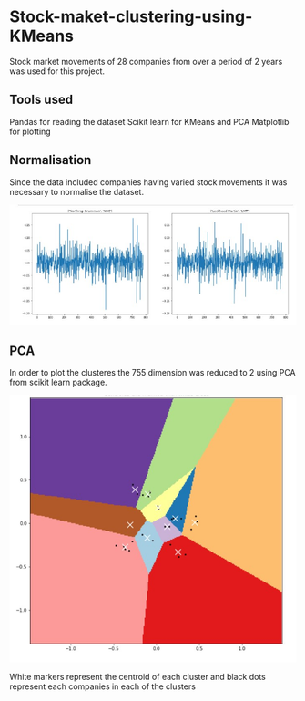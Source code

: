 # Stock-maket-clustering-using-KMeans

Stock market movements of 28 companies from over a period of 2 years was used for this project.
## Tools used 

Pandas for reading the dataset
Scikit learn for KMeans and PCA
Matplotlib for plotting

## Normalisation 

Since the data included companies having varied stock movements it was necessary to normalise the dataset.

<img src="images/normalization.jpg">

## PCA 

In order to plot the clusteres the 755 dimension was reduced to 2 using PCA from scikit learn package.

<img src="images/pca.jpg">

White markers represent the centroid of each cluster and black dots represent each companies in each of the clusters
